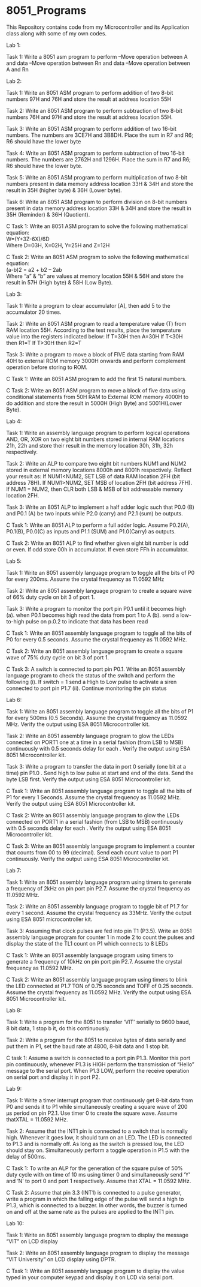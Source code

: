 # 8051_Programs
This Repository contains code from my Microcontroller and its Application class along with some of my own codes.

Lab 1:


Task 1: Write a 8051 asm program to perform –Move operation between A and data –Move operation between Rn and data –Move operation between A and Rn 


Lab 2:


Task 1: Write an 8051 ASM program to perform addition of two 8-bit numbers 
97H and 76H and store the result at address location 55H 

Task 2: Write an 8051 ASM program to perform subtraction of two 8-bit numbers 
76H and 97H and store the result at address location 55H. 

Task 3: Write an 8051 ASM program to perform addition of two 16-bit numbers. 
The numbers are 3CE7H and 3B8DH. Place the sum in R7 and R6; R6 should have the lower byte 

Task 4: Write an 8051 ASM program to perform subtraction of two 16-bit numbers. The numbers are 2762H and 1296H. 
Place the sum in R7 and R6; R6 should have the lower byte. 

Task 5: Write an 8051 ASM program to perform multiplication of two 8-bit numbers present in data memory 
address location 33H & 34H and store the result in 35H (higher byte) & 36H (Lower byte). 

Task 6: Write an 8051 ASM program to perform division on 8-bit numbers present in data memory address location 33H & 34H and 
store the result in 35H (Reminder) & 36H (Quotient). 

C Task 1: Write an 8051 ASM program to solve the following mathematical equation:  
W=(Y+3Z-6X)/6D  
Where D=03H, X=02H, Y=25H and Z=12H 

C Task 2: Write an 8051 ASM program to solve the following mathematical equation:  
(a-b)2 = a2 + b2 – 2ab  
Where “a” & “b” are values at memory location 55H & 56H and store the result in 57H (High byte) & 58H (Low Byte). 


Lab 3:


Task 1: Write a program to clear accumulator [A], then add 5 to the accumulator 20 times. 

Task 2: Write an 8051 ASM program to read a temperature value (T) from RAM 
location 55H. According to the test results, place the temperature value into 
the registers indicated below: 
If T=30H then A=30H 
If T<30H then R1=T 
If T>30H then R2=T

Task 3: Write a program to move a block of FIVE data starting from RAM 
40H to external ROM memory 3000H onwards and perform complement operation before storing to ROM. 

C Task 1: Write an 8051 ASM program to add the first 15 natural numbers. 

C Task 2: Write an 8051 ASM program to move a block of five data using conditional statements from 50H RAM to External 
ROM memory 4000H to do addition and store the result in 5000H (High Byte) and 5001H(Lower Byte). 


Lab 4:


Task 1: Write an assembly language program to perform logical operations AND, OR, XOR on two eight bit numbers stored in internal 
RAM locations 21h, 22h and store their result in the memory location 30h, 31h, 32h respectively. 

Task 2: Write an ALP to compare two eight bit numbers NUM1 and NUM2 stored in external memory 
locations 8000h and 8001h respectively. Reflect your result as: 
If NUM1<NUM2, SET LSB of data RAM location 2FH (bit address 78H). 
If NUM1>NUM2, SET MSB of location 2FH (bit address 7FH). 
If NUM1 = NUM2, then CLR both LSB & MSB of bit addressable memory location 2FH. 

Task 3: Write an 8051 ALP to implement a half adder logic such that P0.0 (B) 
and P0.1 (A) be two inputs while P2.0 (carry) and P2.1 (sum) be outputs. 

C Task 1: Write an 8051 ALP to perform a full adder logic. 
Assume P0.2(A), P0.1(B), P0.0(C) as inputs and P1.1 (SUM) and P1.0(Carry) as outputs. 

C Task 2: Write an 8051 ALP to find whether given eight bit number is odd or even. 
If odd store 00h in accumulator. If even store FFh in accumulator.


Lab 5:


Task 1: Write an 8051 assembly language program to toggle all the bits of P0 for every 
200ms. Assume the crystal frequency as 11.0592 MHz

Task 2: Write an 8051 assembly language program to create a square wave of 66% duty cycle on bit 3 of port 1.

Task 3: Write a program to monitor the port pin P0.1 until it becomes high  
(a). when P0.1 becomes high read the data from port 1 to A 
(b). send a low-to-high pulse on p.0.2 to indicate that data has been read 

C Task 1: Write an 8051 assembly language program to toggle all the bits of P0 
for every 0.5 seconds. Assume the crystal frequency as 11.0592 MHz.

C Task 2: Write an 8051 assembly language program to create a square wave of 75% duty cycle on bit 3 of port 1.

C Task 3: A switch is connected to port pin P0.1. Write an 8051 assembly language program to check the status 
of the switch and perform the following 
(i). If switch = 1 send a High to Low pulse to activate a siren connected to port pin P1.7 
(ii). Continue monitoring the pin status 


Lab 6:


Task 1: Write an 8051 assembly language program to toggle all the bits of P1 for every 500ms (0.5 Seconds). 
Assume the crystal frequency as 11.0592 MHz. Verify the output using ESA 8051 Microcontroller kit.

Task 2: Write an 8051 assembly language program to glow the LEDs connected on PORT1 one at a time in a serial fashion (from LSB to MSB) 
continuously with 0.5 seconds delay for each . Verify the output using ESA 8051 Microcontroller kit.

Task 3: Write a program to transfer the data in port 0 serially (one bit at a time) pin P1.0 . Send 
high to low pulse at start and end of the data. Send the byte LSB first. Verify the output using ESA 8051 Microcontroller kit. 

C Task 1: Write an 8051 assembly language program to toggle all the bits of P1 for every 1 Seconds. 
Assume the crystal frequency as 11.0592 MHz. Verify the output using ESA 8051 Microcontroller kit.

C Task 2: Write an 8051 assembly language program to glow the LEDs connected on PORT1 in a serial fashion (from LSB to MSB) 
continuously with 0.5 seconds delay for each . Verify the output using ESA 8051 Microcontroller kit.

C Task 3: Write an 8051 assembly language program to implement a counter that counts from 00 to 99 (decimal). 
Send each count value to port P1 continuously. Verify the output using ESA 8051 Microcontroller kit. 


Lab 7: 


Task 1: Write an 8051 assembly language program using timers to generate a 
frequency of 2kHz on pin port pin P2.7. Assume the crystal frequency as 11.0592 MHz. 

Task 2: Write an 8051 assembly language program to toggle bit of P1.7 for every 1 second. 
Assume the crystal frequency as 33MHz. Verify the output using ESA 8051 microcontroller kit. 

Task 3: Assuming that clock pulses are fed into pin T1 (P3.5). Write an 8051 assembly language program for counter 1 
in mode 2 to count the pulses and display the state of the TL1 count on P1 which connects to 8 LEDs 

C Task 1: Write an 8051 assembly language program using timers to generate 
a frequency of 10kHz on pin port pin P2.7. Assume the crystal frequency as 11.0592 MHz.

C Task 2: Write an 8051 assembly language program using timers to blink the LED connected at P1.7 TON of 0.75 seconds and TOFF of 0.25 seconds. Assume the crystal frequency as 11.0592 MHz. Verify the output using ESA 8051 Microcontroller kit.


Lab 8:


Task 1: Write a program for the 8051 to transfer ‘VIT’ serially to 9600 baud, 8 bit data, 1 stop b it, do this continuously.

Task 2: Write a program for the 8051 to receive bytes of data serially 
and put them in P1, set the baud rate at 4800, 8-bit data and 1 stop bit.

C task 1: Assume a switch is connected to a port pin P1.3. Monitor this port pin continuously, whenever P1.3 is HIGH perform 
the transmission of “Hello” message to the serial port. 
When P1.3 LOW, perform the receive operation on serial port and display it in port P2. 


Lab 9:


Task 1: Write a timer interrupt program that continuously get 8-bit data from P0 and sends it to P1 
while simultaneously creating a square wave of 200 μs period on pin P2.1. Use timer 0 to create the square wave. 
Assume thatXTAL = 11.0592 MHz.

Task 2: Assume that the INT1 pin is connected to a switch that is normally high. 
Whenever it goes low, it should turn on an LED. The LED is connected to P1.3 and is normally off. 
As long as the switch is pressed low, 
the LED should stay on. Simultaneously perform a toggle operation in P1.5 with the delay of 500ms.

C Task 1: To write an ALP for the generation of the square pulse of 50% duty cycle with on time of 10 ms using timer 0 and 
simultaneously send ‘Y’ and ‘N’ to port 0 and port 1 respectively. Assume that XTAL = 11.0592 MHz.

C Task 2: Assume that pin 3.3 (INT1) is connected to a pulse generator, write a program in which the 
falling edge of the pulse will send a high to P1.3, which is connected to a buzzer. In other words, 
the buzzer is turned on and off at the same rate as the pulses are applied to the INT1 pin.


Lab 10:


Task 1: Write an 8051 assembly language program to display the message “VIT” on LCD display

Task 2: Write an 8051 assembly language program to display the message “VIT University” on LCD display using DPTR.

C Task 1: Write an 8051 assembly language program to display the value typed in your computer keypad and display it on LCD via serial port. 

